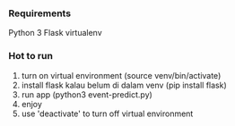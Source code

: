 ### Requirements
Python 3
Flask
virtualenv


### Hot to run
1. turn on virtual environment (source venv/bin/activate)
2. install flask kalau belum di dalam venv (pip install flask)
3. run app (python3 event-predict.py)
4. enjoy
5. use 'deactivate' to turn off virtual environment